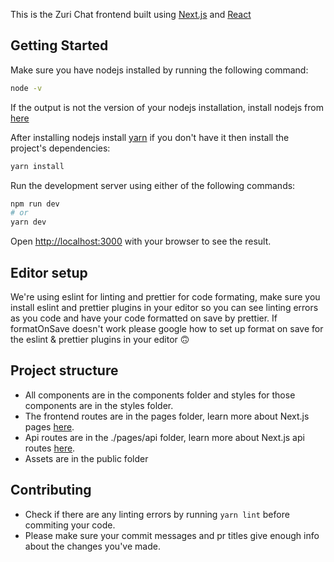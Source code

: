 This is the Zuri Chat frontend built using [Next.js](https://nextjs.org/) and [React](https://reactjs.org/)


## Getting Started

Make sure you have nodejs installed by running the following command:

```bash
node -v
```

If the output is not the version of your nodejs installation, install nodejs from [here](https://nodejs.org/en/download/)

After installing nodejs install [yarn](https://www.npmjs.com/package/yarn) if you don't have it then install the project's dependencies:

```bash
yarn install
```

Run the development server using either of the following commands:

```bash
npm run dev
# or
yarn dev
```

Open [http://localhost:3000](http://localhost:3000) with your browser to see the result.

## Editor setup

We're using eslint for linting and prettier for code formating, make sure you install eslint and prettier plugins in your editor so you can
see linting errors as you code and have your code formatted on save by prettier. If formatOnSave doesn't work please google how to set up
format on save for the eslint & prettier plugins in your editor 🙃

## Project structure

- All components are in the components folder and styles for those components are in the styles folder.
- The frontend routes are in the pages folder, learn more about Next.js pages [here](https://nextjs.org/docs/basic-features/pages).
- Api routes are in the ./pages/api folder, learn more about Next.js api routes [here](https://nextjs.org/learn/basics/api-routes).
- Assets are in the public folder

## Contributing

- Check if there are any linting errors by running `yarn lint` before commiting your code.
- Please make sure your commit messages and pr titles give enough info about the changes you've made.
